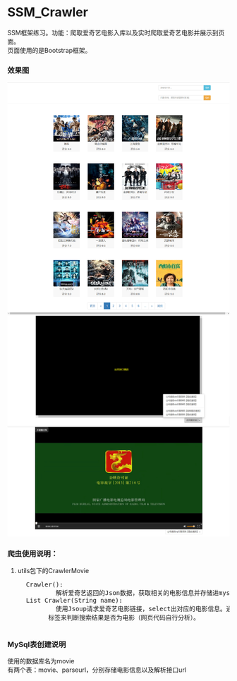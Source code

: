 # SSM_Crawler
SSM框架练习。功能：爬取爱奇艺电影入库以及实时爬取爱奇艺电影并展示到页面。<br/>
页面使用的是Bootstrap框架。
### 效果图
![image](https://github.com/DjbBobo/SSM_Crawler/blob/master/1.jpg)
![image](https://github.com/DjbBobo/SSM_Crawler/blob/master/2.jpg)
![image](https://github.com/DjbBobo/SSM_Crawler/blob/master/3.jpg)
### 爬虫使用说明：
1. utils包下的CrawlerMovie<br/>
<pre>     Crawler():
             解析爱奇艺返回的Json数据，获取相关的电影信息并存储进mysql数据库。
     List<Movie> Crawler(String name):
             使用Jsoup请求爱奇艺电影链接，select出对应的电影信息。通过带有“评分”
           标签来判断搜索结果是否为电影（网页代码自行分析）。
          
</pre>
### MySql表创建说明
使用的数据库名为movie<br/>
有两个表：movie、parseurl，分别存储电影信息以及解析接口url<br/>
